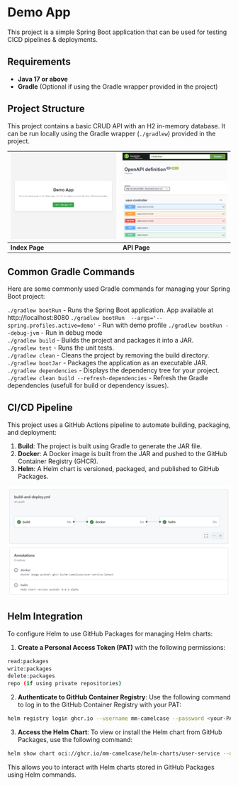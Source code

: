 # Demo App

This project is a simple Spring Boot application that can be used for testing CICD pipelines & deployments.      

## Requirements

- **Java 17 or above**
- **Gradle** (Optional if using the Gradle wrapper provided in the project)

## Project Structure

This project contains a basic CRUD API with an H2 in-memory database. It can be run locally using the Gradle wrapper (`./gradlew`) provided in the project.


| ![Index Image](.artifacts/index2.png) | ![Swagger Image](.artifacts/swagger.png) |
|--------------------------------------|------------------------------------------|
| **Index Page**                          | **API Page**                            |


## Common Gradle Commands

Here are some commonly used Gradle commands for managing your Spring Boot project:

``./gradlew bootRun`` - Runs the Spring Boot application. App available at http://localhost:8080 
``./gradlew bootRun  --args='--spring.profiles.active=demo'`` - Run with demo profile
``./gradlew bootRun --debug-jvm`` - Run in debug mode   
``./gradlew build`` - Builds the project and packages it into a JAR.  
``./gradlew test`` - Runs the unit tests.  
``./gradlew clean`` - Cleans the project by removing the build directory.  
``./gradlew bootJar`` - Packages the application as an executable JAR.  
``./gradlew dependencies`` - Displays the dependency tree for your project.  
``./gradlew clean build --refresh-dependencies`` - Refresh the Gradle dependencies (usefull for build or dependency 
issues).  



## CI/CD Pipeline

This project uses a GitHub Actions pipeline to automate building, packaging, and deployment:

1. **Build**: The project is built using Gradle to generate the JAR file.
2. **Docker**: A Docker image is built from the JAR and pushed to the GitHub Container Registry (GHCR).
3. **Helm**: A Helm chart is versioned, packaged, and published to GitHub Packages.

![pipeline](.artifacts/build_deploy.png)


## Helm Integration 

To configure Helm to use GitHub Packages for managing Helm charts:

1. **Create a Personal Access Token (PAT)** with the following permissions:

```bash
read:packages
write:packages
delete:packages
repo (if using private repositories)
```

2. **Authenticate to GitHub Container Registry**: Use the following command to log in to the GitHub Container Registry with your PAT:

```bash
helm registry login ghcr.io --username mm-camelcase --password <your-PAT>
```

3. **Access the Helm Chart**: To view or install the Helm chart from GitHub Packages, use the following command:

```bash
helm show chart oci://ghcr.io/mm-camelcase/helm-charts/user-service --devel
```

This allows you to interact with Helm charts stored in GitHub Packages using Helm commands. 






